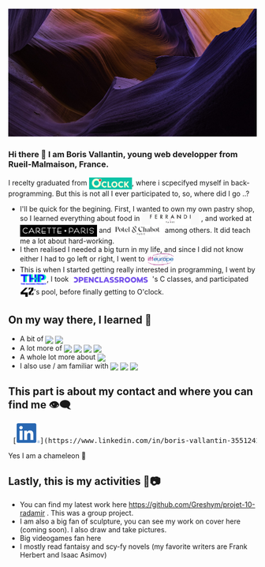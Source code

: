 ![Cover](https://github.com/Greshym/Greshym/blob/main/img/photo.jpg)

### Hi there 👋 I am Boris Vallantin, young web developper from Rueil-Malmaison, France.

I recelty graduated from [<img src="https://github.com/Greshym/Greshym/blob/main/img/CaptureO'ClockLogo.PNG" height="24em" align="center" title="O'Clock"/>](https://oclock.io/), where i scpecifyed myself in back-programming. But this is not all I ever participated to, so, where did I go ..?

- I'll be quick for the begining. First, I wanted to own my own pastry shop, so I learned everything about food in [<img src="https://github.com/Greshym/Greshym/blob/main/img/CaptureFerrandiLogo.PNG" height="24em" align="center" title="Ferrandi"/>](https://www.ferrandi-paris.fr/)
, and worked at [<img src="https://github.com/Greshym/Greshym/blob/main/img/CaretteLogo.PNG" height="24em" align="center" title="Carette"/>](https://paris-carette.fr/) and [<img src="https://github.com/Greshym/Greshym/blob/main/img/Porel&ChabotLogo.PNG" height="24em" align="center" title="Potel & Chabot"/>](https://poteletchabot.com/) among others. It did teach me a lot about hard-working.
- I then realised I needed a big turn in my life, and since I did not know either I had to go left or right, I went to [<img src="https://github.com/Greshym/Greshym/blob/main/img/CaptureIFFEuropeLogo.PNG" height="24em" align="center" title="IFF Europe"/>](https://www.iffeurope.fr/)
- This is when I started getting really interested in programming, I went by [<img src="https://github.com/Greshym/Greshym/blob/main/img/TheHackingProjectLogo.PNG" height="24em" align="center" title="The Hacking Project"/>](https://www.thehackingproject.org/), I took [<img src="https://github.com/Greshym/Greshym/blob/main/img/OpenclassroomsLogo.PNG" height="24em" align="center" title="Openclassroom"/>](https://openclassrooms.com/fr/) 's C classes, and participated [<img src="https://github.com/Greshym/Greshym/blob/main/img/42Logo.PNG" height="28em" align="center" title="42"/>](https://42.fr/)'s pool, before finally getting to O'clock.

## On my way there, I learned 🤯

- A bit of [<img src="https://img.shields.io/badge/Language-Ruby-blue" align="center"/>](https://www.ruby-lang.org/fr/) [<img src="https://img.shields.io/badge/Language-Unity-blue" align="center"/>](https://unity.com/fr)
- A lot more of [<img src="https://img.shields.io/badge/Language-C-blue" align="center"/>](https://fr.wikipedia.org/wiki/C_(langage)) [<img src="https://img.shields.io/badge/Language-JS-blue" align="center"/>](https://www.javascript.com/) [<img src="https://img.shields.io/badge/Language-Bash-blue" align="center"/>](https://en.wikipedia.org/wiki/Bash_(Unix_shell)) [<img src="https://img.shields.io/badge/Language-MySQL-blue" align="center"/>](https://www.mysql.com/fr/)
- A whole lot more about [<img src="https://img.shields.io/badge/This%20thing-Life-ff69b4" align="center"/>](https://fr.wikipedia.org/wiki/Life_:_Origine_inconnue)
- I also use / am familiar with [<img src="https://img.shields.io/badge/operating%20system-Ubuntu-success" align="center"/>](https://www.ubuntu-fr.org/)  [<img src="https://img.shields.io/badge/Tool-Git%20Kraken-yellow" align="center"/>](https://www.gitkraken.com/) [<img src="https://img.shields.io/badge/Tool-Vim-yellow" align="center"/>](https://fr.wikipedia.org/wiki/Vim)

## This part is about my contact and where you can find me 👁‍🗨

<pre> [<img src="https://github.com/Greshym/Greshym/blob/main/img/linkedinLogo.png" height="40em"/>](https://www.linkedin.com/in/boris-vallantin-355124232/)    <a href="mailto:proboris@protonmail.com"> <img src="https://github.com/Greshym/Greshym/blob/main/img/MailLogo.PNG" height="40cm"/></a> </pre> 

Yes I am a chameleon 🐸

## Lastly, this is my activities 🎈📷

- You can find my latest work here https://github.com/Greshym/projet-10-radamir . This was a group project.
- I am also a big fan of sculpture, you can see my work on cover here (coming soon). I also draw and take pictures.
- Big videogames fan here
- I mostly read fantaisy and scy-fy novels (my favorite writers are Frank Herbert and Isaac Asimov)

<!--
**Greshym/Greshym** is a ✨ _special_ ✨ repository because its `README.md` (this file) appears on your GitHub profile.
-->
